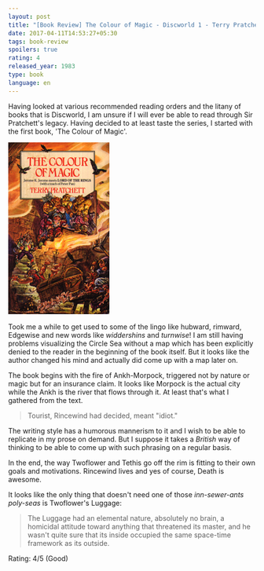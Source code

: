 ```yaml
---
layout: post
title: "[Book Review] The Colour of Magic - Discworld 1 - Terry Pratchett (1983)"
date: 2017-04-11T14:53:27+05:30
tags: book-review
spoilers: true
rating: 4
released_year: 1983
type: book
language: en
---
```


Having looked at various recommended reading orders and the litany of books that is Discworld, I am unsure if I will ever be able to read through Sir Pratchett's legacy.
Having decided to at least taste the series, I started with the first book, 'The Colour of Magic'.

![The Colour of Magic - Discworld 1 - Terry Pratchett (1983)](/img/book-cover-the-colour-of-magic-discworld-1-terry-pratchett-1983.jpg 'The Colour of Magic - Discworld 1 - Terry Pratchett (1983)')

Took me a while to get used to some of the lingo like hubward, rimward, Edgewise and new words like _widdershins_ and _turnwise_!
I am still having problems visualizing the Circle Sea without a map which has been explicitly denied to the reader in the beginning of the book itself.
But it looks like the author changed his mind and actually did come up with a map later on.

The book begins with the fire of Ankh-Morpock, triggered not by nature or magic but for an insurance claim.
It looks like Morpock is the actual city while the Ankh is the river that flows through it.
At least that's what I gathered from the text.

> Tourist, Rincewind had decided, meant "idiot."

The writing style has a humorous mannerism to it and I wish to be able to replicate in my prose on demand.
But I suppose it takes a _British_ way of thinking to be able to come up with such phrasing on a regular basis.

In the end, the way Twoflower and Tethis go off the rim is fitting to their own goals and motivations. 
Rincewind lives and yes of course, Death is awesome.

It looks like the only thing that doesn't need one of those _inn-sewer-ants poly-seas_ is Twoflower's Luggage:

> The Luggage had an elemental nature, absolutely no brain, a homicidal attitude toward anything that threatened its master, and he wasn't quite sure that its inside occupied the same space-time framework as its outside.

Rating: 4/5 (Good)
